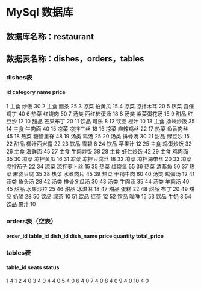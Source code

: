 # MySql 数据库
## 数据库名称：restaurant
## 数据表名称：dishes，orders，tables
### dishes表
#### id	category	name	price
1	主食	炒饭	30
2	主食	面条	25
3	凉菜	拍黄瓜	15
4	凉菜	凉拌木耳	20
5	热菜	宫保鸡丁	40
6	热菜	红烧肉	50
7	汤类	西红柿蛋汤	18
8	汤类	紫菜蛋花汤	15
9	甜品	红豆沙	12
10	甜品	芒果布丁	20
11	饮品	可乐	8
12	饮品	橙汁	10
13	主食	扬州炒饭	35
14	主食	牛肉面	40
15	凉菜	凉拌三丝	18
16	凉菜	麻辣鸡丝	22
17	热菜	鱼香肉丝	45
18	热菜	糖醋里脊	48
19	汤类	鸡汤	25
20	汤类	排骨汤	30
21	甜品	绿豆沙	15
22	甜品	椰汁西米露	22
23	饮品	雪碧	8
24	饮品	苹果汁	12
25	主食	鸡蛋炒饭	32
26	主食	海鲜面	45
27	主食	牛肉炒饭	38
28	主食	虾仁炒饭	42
29	主食	鸡肉面	35
30	凉菜	凉拌黄瓜	16
31	凉菜	凉拌豆腐丝	18
32	凉菜	凉拌海带丝	20
33	凉菜	凉拌茄子	22
34	凉菜	凉拌萝卜丝	15
35	热菜	红烧鱼	55
36	热菜	清蒸鱼	50
37	热菜	麻婆豆腐	35
38	热菜	水煮肉片	45
39	热菜	干锅牛肉	60
40	汤类	鸡蛋汤	12
41	汤类	鱼头汤	28
42	汤类	排骨冬瓜汤	30
43	汤类	牛肉汤	35
44	汤类	羊肉汤	40
45	甜品	水果沙拉	25
46	甜品	冰淇淋	18
47	甜品	蛋糕	22
48	甜品	布丁	20
49	甜品	奶酪	28
50	饮品	绿茶	10
51	饮品	红茶	12
52	饮品	咖啡	15
53	饮品	牛奶	8
54	饮品	果汁	10
### orders表（空表）
#### order_id	table_id	dish_id	dish_name	price	quantity	total_price

### tables表
#### table_id	seats	status
1	4	1
2	4	0
3	4	0
4	4	0
5	4	0
6	4	0
7	4	0
8	4	0
9	4	0
10	4	0
